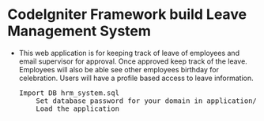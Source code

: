 # CodeIgniter Framework build Leave Management System

<ul>
	<li>This web application is for keeping track of leave of employees and email supervisor for approval. Once approved keep track of the leave. Employees will also be able see other employees birthday for celebration. Users will have a profile based access to leave information.
	<pre>Import DB hrm_system.sql
	Set database password for your domain in application/config/database.php
	Load the application</pre>
</ul>
